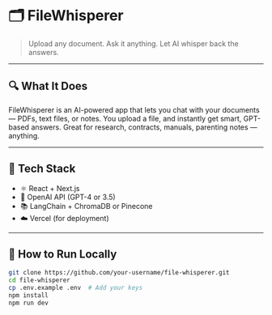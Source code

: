 # 🗂️ FileWhisperer

> Upload any document. Ask it anything. Let AI whisper back the answers.

---

## 🔍 What It Does

FileWhisperer is an AI-powered app that lets you chat with your documents — PDFs, text files, or notes. You upload a file, and instantly get smart, GPT-based answers. Great for research, contracts, manuals, parenting notes — anything.

---

## 🧠 Tech Stack

- ⚛️ React + Next.js
- 🤖 OpenAI API (GPT-4 or 3.5)
- 📚 LangChain + ChromaDB or Pinecone
- ☁️ Vercel (for deployment)

---

## 🚀 How to Run Locally

```bash
git clone https://github.com/your-username/file-whisperer.git
cd file-whisperer
cp .env.example .env  # Add your keys
npm install
npm run dev
